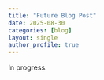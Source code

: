 ```yaml
---
title: "Future Blog Post"
date: 2025-08-30
categories: [blog]
layout: single
author_profile: true
---
```


In progress.


